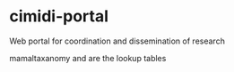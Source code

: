 # cimidi-portal
Web portal for coordination and dissemination of research
 
 mamaltaxanomy and     are the lookup tables
